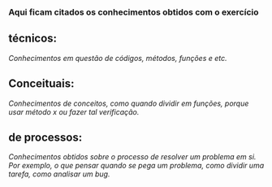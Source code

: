 ### Aqui ficam citados os conhecimentos obtidos com o exercício

## técnicos:
*Conhecimentos em questão de códigos, métodos, funções e etc.*

## Conceituais:
*Conhecimentos de conceitos, como quando dividir em funções, porque usar método x ou fazer tal verificação.*

## de processos:
*Conhecimentos obtidos sobre o processo de resolver um problema em si. Por exemplo, o que pensar quando se pega um problema, como dividir uma tarefa, como analisar um bug.*